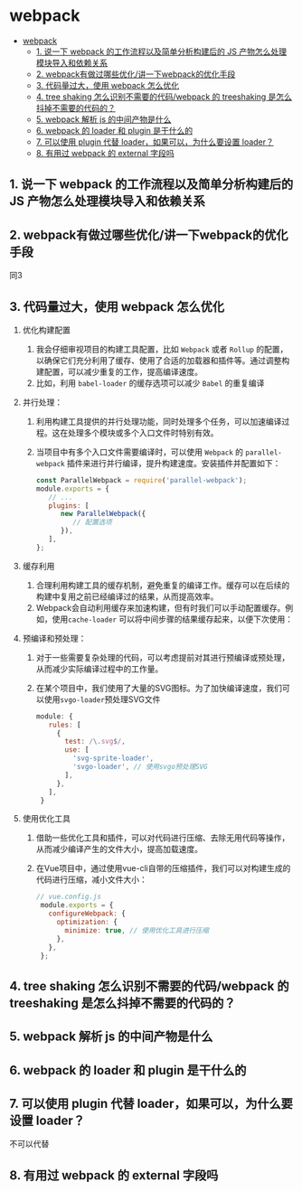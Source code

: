 # webpack

- [webpack](#webpack)
  - [1. 说一下 webpack 的工作流程以及简单分析构建后的 JS 产物怎么处理模块导入和依赖关系](#1-说一下-webpack-的工作流程以及简单分析构建后的-js-产物怎么处理模块导入和依赖关系)
  - [2. webpack有做过哪些优化/讲一下webpack的优化手段](#2-webpack有做过哪些优化讲一下webpack的优化手段)
  - [3. 代码量过大，使用 webpack 怎么优化](#3-代码量过大使用-webpack-怎么优化)
  - [4. tree shaking 怎么识别不需要的代码/webpack 的 treeshaking 是怎么抖掉不需要的代码的？](#4-tree-shaking-怎么识别不需要的代码webpack-的-treeshaking-是怎么抖掉不需要的代码的)
  - [5. webpack 解析 js 的中间产物是什么](#5-webpack-解析-js-的中间产物是什么)
  - [6. webpack 的 loader 和 plugin 是干什么的](#6-webpack-的-loader-和-plugin-是干什么的)
  - [7. 可以使用 plugin 代替 loader，如果可以，为什么要设置 loader？](#7-可以使用-plugin-代替-loader如果可以为什么要设置-loader)
  - [8. 有用过 webpack 的 external 字段吗](#8-有用过-webpack-的-external-字段吗)

## 1. 说一下 webpack 的工作流程以及简单分析构建后的 JS 产物怎么处理模块导入和依赖关系

## 2. webpack有做过哪些优化/讲一下webpack的优化手段

同3

## 3. 代码量过大，使用 webpack 怎么优化

1. 优化构建配置
   1. 我会仔细审视项目的构建工具配置，比如 `Webpack` 或者 `Rollup` 的配置，以确保它们充分利用了缓存、使用了合适的加载器和插件等。通过调整构建配置，可以减少重复的工作，提高编译速度。
   2. 比如，利用 `babel-loader` 的缓存选项可以减少 `Babel` 的重复编译
2. 并行处理：
   1. 利用构建工具提供的并行处理功能，同时处理多个任务，可以加速编译过程。这在处理多个模块或多个入口文件时特别有效。
   2. 当项目中有多个入口文件需要编译时，可以使用 `Webpack` 的 `parallel-webpack` 插件来进行并行编译，提升构建速度。安装插件并配置如下：

      ```js
      const ParallelWebpack = require('parallel-webpack');
      module.exports = {
         // ...
         plugins: [
            new ParallelWebpack({
               // 配置选项
            }),
         ],
      };
      ```

3. 缓存利用
   1. 合理利用构建工具的缓存机制，避免重复的编译工作。缓存可以在后续的构建中复用之前已经编译过的结果，从而提高效率。
   2. Webpack会自动利用缓存来加速构建，但有时我们可以手动配置缓存。例如，使用`cache-loader` 可以将中间步骤的结果缓存起来，以便下次使用：
4. 预编译和预处理：
   1. 对于一些需要复杂处理的代码，可以考虑提前对其进行预编译或预处理，从而减少实际编译过程中的工作量。
   2. 在某个项目中，我们使用了大量的SVG图标。为了加快编译速度，我们可以使用`svgo-loader`预处理SVG文件

      ```js
      module: {
         rules: [
           {
             test: /\.svg$/,
             use: [
               'svg-sprite-loader',
               'svgo-loader', // 使用svgo预处理SVG
             ],
           },
         ],
       }
      ```

5. 使用优化工具
   1. 借助一些优化工具和插件，可以对代码进行压缩、去除无用代码等操作，从而减少编译产生的文件大小，提高加载速度。
   2. 在Vue项目中，通过使用vue-cli自带的压缩插件，我们可以对构建生成的代码进行压缩，减小文件大小：

      ```js
      // vue.config.js
       module.exports = {
         configureWebpack: {
           optimization: {
             minimize: true, // 使用优化工具进行压缩
           },
         },
       };
      ```

## 4. tree shaking 怎么识别不需要的代码/webpack 的 treeshaking 是怎么抖掉不需要的代码的？

## 5. webpack 解析 js 的中间产物是什么

## 6. webpack 的 loader 和 plugin 是干什么的

## 7. 可以使用 plugin 代替 loader，如果可以，为什么要设置 loader？

不可以代替

## 8. 有用过 webpack 的 external 字段吗
